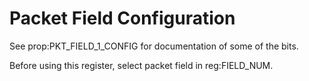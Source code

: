 # Packet Field Configuration

See prop:PKT_FIELD_1_CONFIG for documentation of some of the bits.

Before using this register, select packet field in reg:FIELD_NUM.
